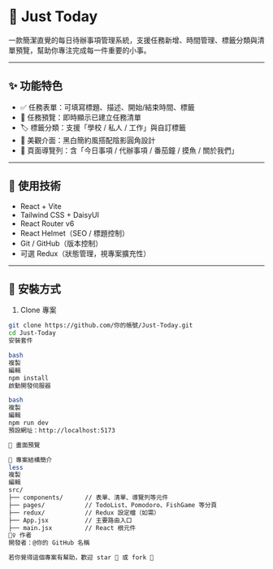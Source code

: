 # 📅 Just Today

一款簡潔直覺的每日待辦事項管理系統，支援任務新增、時間管理、標籤分類與清單預覽，幫助你專注完成每一件重要的小事。

---

## ✨ 功能特色

- ✅ 任務表單：可填寫標題、描述、開始/結束時間、標籤
- 🔎 任務預覽：即時顯示已建立任務清單
- 🏷️ 標籤分類：支援「學校 / 私人 / 工作」與自訂標籤
- 🎨 美觀介面：黑白簡約風搭配陰影圓角設計
- 📌 頁面導覽列：含「今日事項 / 代辦事項 / 番茄鐘 / 摸魚 / 關於我們」

---

## 🔧 使用技術

- React + Vite
- Tailwind CSS + DaisyUI
- React Router v6
- React Helmet（SEO / 標題控制）
- Git / GitHub（版本控制）
- 可選 Redux（狀態管理，視專案擴充性）

---

## 🚀 安裝方式

1. Clone 專案

```bash
git clone https://github.com/你的帳號/Just-Today.git
cd Just-Today
安裝套件

bash
複製
編輯
npm install
啟動開發伺服器

bash
複製
編輯
npm run dev
預設網址：http://localhost:5173

📸 畫面預覽

📁 專案結構簡介
less
複製
編輯
src/
├── components/      // 表單、清單、導覽列等元件
├── pages/           // TodoList、Pomodoro、FishGame 等分頁
├── redux/           // Redux 設定檔（如需）
├── App.jsx          // 主要路由入口
├── main.jsx         // React 根元件
🙋‍♀️ 作者
開發者：@你的 GitHub 名稱

若你覺得這個專案有幫助，歡迎 star 🌟 或 fork 🍴

